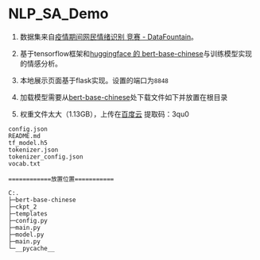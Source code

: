 # NLP_SA_Demo

1.   数据集来自[疫情期间网民情绪识别 竞赛 - DataFountain](https://www.datafountain.cn/competitions/423/datasets)。

2.   基于tensorflow框架和[huggingface 的 bert-base-chinese](https://huggingface.co/bert-base-chinese)与训练模型实现的情感分析。
3.   本地展示页面基于flask实现。设置的端口为`8848`
4.   加载模型需要从[bert-base-chinese](https://huggingface.co/bert-base-chinese/tree/main)处下载文件如下并放置在根目录
5.   权重文件太大（1.13GB），上传在[百度云](https://pan.baidu.com/s/1CvJ7IYpL2eqaXzKA8gc0tg) 提取码：3qu0 

```
config.json
README.md
tf_model.h5
tokenizer.json  
tokenizer_config.json  
vocab.txt

============放置位置===========

C:.
├─bert-base-chinese
├─ckpt_2
├─templates 
├─config.py
├─main.py
├─model.py
├─main.py
└─__pycache__
```

